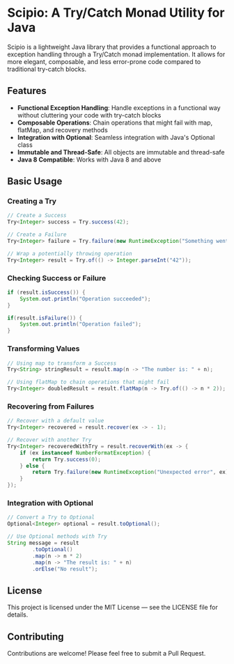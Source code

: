 # Scipio: A Try/Catch Monad Utility for Java

Scipio is a lightweight Java library that provides a functional approach to exception handling through a Try/Catch monad
implementation. It allows for more elegant, composable, and less error-prone code compared to traditional try-catch
blocks.

## Features

- **Functional Exception Handling**: Handle exceptions in a functional way without cluttering your code with try-catch
  blocks
- **Composable Operations**: Chain operations that might fail with map, flatMap, and recovery methods
- **Integration with Optional**: Seamless integration with Java's Optional class
- **Immutable and Thread-Safe**: All objects are immutable and thread-safe
- **Java 8 Compatible**: Works with Java 8 and above

## Basic Usage

### Creating a Try

```java
// Create a Success
Try<Integer> success = Try.success(42);

// Create a Failure
Try<Integer> failure = Try.failure(new RuntimeException("Something went wrong"));

// Wrap a potentially throwing operation
Try<Integer> result = Try.of(() -> Integer.parseInt("42"));
```

### Checking Success or Failure

```java
if (result.isSuccess()) {
	System.out.println("Operation succeeded");
}

if(result.isFailure()) {
	System.out.println("Operation failed");
}
```

### Transforming Values

```java
// Using map to transform a Success
Try<String> stringResult = result.map(n -> "The number is: " + n);

// Using flatMap to chain operations that might fail
Try<Integer> doubledResult = result.flatMap(n -> Try.of(() -> n * 2));
```

### Recovering from Failures

```java
// Recover with a default value
Try<Integer> recovered = result.recover(ex -> - 1);

// Recover with another Try
Try<Integer> recoveredWithTry = result.recoverWith(ex -> {
	if (ex instanceof NumberFormatException) {
		return Try.success(0);
	} else {
		return Try.failure(new RuntimeException("Unexpected error", ex));
	}
});
```

### Integration with Optional

```java
// Convert a Try to Optional
Optional<Integer> optional = result.toOptional();

// Use Optional methods with Try
String message = result
		.toOptional()
		.map(n -> n * 2)
		.map(n -> "The result is: " + n)
		.orElse("No result");
```

## License

This project is licensed under the MIT License — see the LICENSE file for details.

## Contributing

Contributions are welcome! Please feel free to submit a Pull Request.